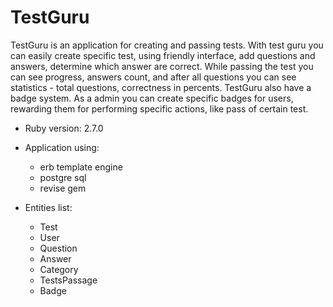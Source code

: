 # TestGuru

TestGuru is an application for creating and passing tests.
With test guru you can easily create specific test, using friendly interface, add questions and answers, determine which answer are correct. While passing the test you can see progress, answers count, and after all questions you can see statistics - total questions, correctness in percents.
TestGuru also have a badge system. As a admin you can create specific badges for users, rewarding them for performing specific actions, like pass of certain test.

* Ruby version: 2.7.0

* Application using:
  - erb template engine
  - postgre sql
  - revise gem

* Entities list:
  - Test
  - User
  - Question
  - Answer
  - Category
  - TestsPassage
  - Badge
